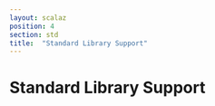 ```yaml
---
layout: scalaz
position: 4
section: std
title:  "Standard Library Support"
---
```

# Standard Library Support
